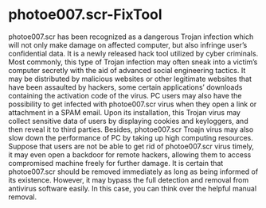 # photoe007.scr-FixTool
photoe007.scr has been recognized as a dangerous Trojan infection which will not only make damage on affected computer, but also infringe user’s confidential data. It is a newly released hack tool utilized by cyber criminals. Most commonly, this type of Trojan infection may often sneak into a victim’s computer secretly with the aid of advanced social engineering tactics. It may be distributed by malicious websites or other legitimate websites that have been assaulted by hackers, some certain applications’ downloads containing the activation code of the virus. PC users may also have the possibility to get infected with photoe007.scr virus when they open a link or attachment in a SPAM email. Upon its installation, this Trojan virus may collect sensitive data of users by displaying cookies and keyloggers, and then reveal it to third parties. Besides, photoe007.scr Troajn virus may also slow down the performance of PC by taking up high computing resources. Suppose that users are not be able to get rid of photoe007.scr virus timely, it may even open a backdoor for remote hackers, allowing them to access compromised machine freely for further damage. It is certain that photoe007.scr should be removed immediately as long as being informed of its existence. However, it may bypass the full detection and removal from antivirus software easily. In this case, you can think over the helpful manual removal.
